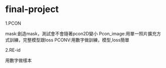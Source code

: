 # final-project

1.PCON

mask:創造mask，測試會不會隨著pcon2D變小
Pcon_image:用單一照片擴充方式訓練，完整模型跟loss
PCONV:用數字做訓練，模型,loss簡單

2.RE-id

用數字做樣本
